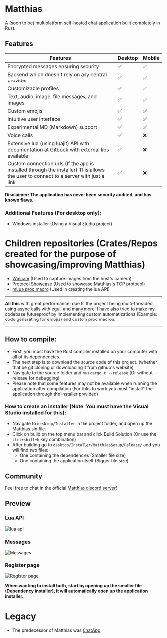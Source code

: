 # Matthias

A (soon to be) multiplatform self-hosted chat application built completely in Rust.

## Features

| Features                                                                                                                            | Desktop | Mobile |
| ----------------------------------------------------------------------------------------------------------------------------------- | ------- | ------ |
| Encrypted messages ensuring security                                                                                                | ✅      | ✅     |
| Backend which doesn't rely on any central provider                                                                                  | ✅      | ✅     |
| Customizable profiles                                                                                                               | ✅      | ✅     |
| Text, audio, image, file messages, and images                                                                                       | ✅      | ✅     |
| Custom emojis                                                                                                                       | ✅      | ✅     |
| Intuitive user interface                                                                                                            | ✅      | ✅     |
| Experimental MD (Markdown) support                                                                                                  | ✅      | ✅     |
| Voice calls                                                                                                                         | ✅      | ❌     |
| Extensive lua (using luajit) API with documentation at [Gitbook](https://matthias.gitbook.io/) with external libs available         | ✅      | ❌     |
| Custom connection urls (If the app is installed through the installer) This allows the user to connect to a server with just a link | ✅      | ❌     |

**Disclaimer: The application has never been security audited, and has known flaws.**

### Additional Features (For desktop only):

- Windows installer (Using a Visual Studio project)

# Children repositories (Crates/Repos created for the purpose of showcasing/improving Matthias)

- [Wincam](https://github.com/marci1175/wincam) (Used to capture images from the host's camera)
- [Protocol Showcase](https://github.com/marci1175/matthias-tokio-protocol/tree/master) (Used to showcase Matthias's TCP protocol)
- [mLua proc macro](https://github.com/marci1175/mlua_proc_macro) (Used in creating the lua API)

---

**All this** with great performance, due to the project being multi-threaded, using async calls with egui, and many more!
I have also tried to make my codebase futureproof by implementing custom automatizations (Example: code generating for emojis) and custom proc macros.

---

## How to compile:

- First, you must have the Rust compiler installed on your computer with all of its dependencies.
- The next step is to download the source code of this project. (whether that be git cloning or downloading it from github's website)
- Navigate to the source folder and run `cargo r --release` (Or without --release for debugging)
- Please note that some features may not be available when running the application after compilation (For links to work you must "install" the application through the installer provided)

### How to create an installer (Note: You must have the Visual Studio installed for this):

- Navigate to `desktop/Installer` in the project folder, and open up the Matthias.sln file.
- Click on build on the top menu bar and click Build Solution (Or use the `ctrl+shift+b` key combination)
- After building go to `desktop/Installer/MatthiasSetup/Release/` and you will find two files:
  - One containing the dependencies (Smaller file size)
  - One containing the application itself (Bigger file size)

## Community

Feel free to chat in the official [Matthias discord server](https://discord.gg/66KFkByMGa)!

## Preview

### Lua API

![lua api](https://github.com/marci1175/Matthias/blob/813d91dec618beca08e85f9c09e7acb1d977c03d/.github/assets/luaapi.png)

### Messages

![Messages](https://github.com/marci1175/Matthias/blob/813d91dec618beca08e85f9c09e7acb1d977c03d/.github/assets/messages.png)

### Register page

![Register page](https://github.com/marci1175/Matthias/blob/813d91dec618beca08e85f9c09e7acb1d977c03d/.github/assets/register.png)

**When wanting to install both, start by opening up the smaller file (Dependency installer), it will automatically open up the application installer.**

# Legacy

- The predecessor of Matthias was [ChatApp](https://github.com/marci1175/ChatApp)
